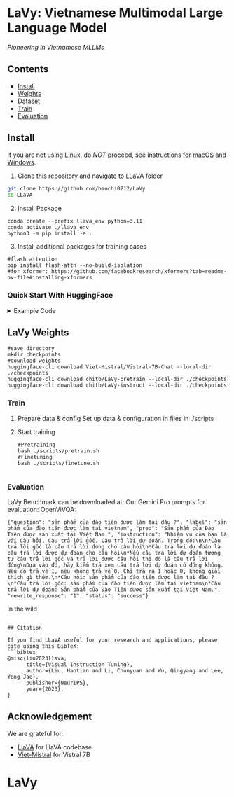 # LaVy: Vietnamese Multimodal Large Language Model

*Pioneering in Vietnamese MLLMs*

## Contents
- [Install](#install)
- [Weights](#llava-weights)
- [Dataset](https://github.com/haotian-liu/LLaVA/blob/main/docs/Data.md)
- [Train](#train)
- [Evaluation](#evaluation)

## Install

If you are not using Linux, do *NOT* proceed, see instructions for [macOS](https://github.com/haotian-liu/LLaVA/blob/main/docs/macOS.md) and [Windows](https://github.com/haotian-liu/LLaVA/blob/main/docs/Windows.md).

1. Clone this repository and navigate to LLaVA folder
```bash
git clone https://github.com/baochi0212/LaVy
cd LLaVA
```

2. Install Package
```Shell
conda create --prefix llava_env python=3.11
conda activate ./llava_env
python3 -m pip install -e .
```

3. Install additional packages for training cases
```
#flash attention
pip install flash-attn --no-build-isolation
#for xformer: https://github.com/facebookresearch/xformers?tab=readme-ov-file#installing-xformers
```


### Quick Start With HuggingFace

<details>
<summary>Example Code</summary>

```Python
from llava.model.builder import load_pretrained_model
from llava.mm_utils import get_model_name_from_path
from llava.eval.run_llava import eval_model

model_path = "liuhaotian/llava-v1.5-7b"

tokenizer, model, image_processor, context_len = load_pretrained_model(
    model_path=model_path,
    model_base=None,
    model_name=get_model_name_from_path(model_path)
)
```

Check out the details wth the `load_pretrained_model` function in `llava/model/builder.py`.

You can also use the `eval_model` function in `llava/eval/run_llava.py` to get the output easily. By doing so, you can use this code on Colab directly after downloading this repository.

``` python
model_path = "liuhaotian/llava-v1.5-7b"
prompt = "What are the things I should be cautious about when I visit here?"
image_file = "https://llava-vl.github.io/static/images/view.jpg"

args = type('Args', (), {
    "model_path": model_path,
    "model_base": None,
    "model_name": get_model_name_from_path(model_path),
    "query": prompt,
    "conv_mode": None,
    "image_file": image_file,
    "sep": ",",
    "temperature": 0,
    "top_p": None,
    "num_beams": 1,
    "max_new_tokens": 512
})()

eval_model(args)
```
</details>

## LaVy Weights
```
#save directory
mkdir checkpoints
#download weights
huggingface-cli download Viet-Mistral/Vistral-7B-Chat --local-dir ./checkpoints
huggingface-cli download chitb/LaVy-pretrain --local-dir ./checkpoints
huggingface-cli download chitb/LaVy-instruct --local-dir ./checkpoints
```


### Train

1. Prepare data & config
   Set up data & configuration in files in ./scripts 

3. Start training
   ```
   #Pretraining
   bash ./scripts/pretrain.sh
   #Finetuning
   bash ./scripts/finetune.sh


### Evaluation
LaVy Benchmark can be downloaded at: 
Our Gemini Pro prompts for evaluation:
OpenViVQA:
```
{"question": "sản phẩm của đào tiên được làm tại đâu ?", "label": "sản phẩm của đào tiên được làm tại vietnam", "pred": "Sản phẩm của Đào Tiên được sản xuất tại Việt Nam.", "instruction": "Nhiệm vụ của bạn là với Câu hỏi, Câu trả lời gốc, Câu trả lời dự đoán. Trong đó:\n\n*Câu trả lời gốc là câu trả lời đúng cho câu hỏi\n*Câu trả lời dự đoán là câu trả lời được dự đoán cho câu hỏi\n*Nếu câu trả lời dự đoán tương tự câu trả lời gốc và trả lời được câu hỏi thì đó là câu trả lời đúng\nDựa vào đó, hãy kiểm trả xem câu trả lời dự đoán có đúng không. Nếu có trả về 1, nếu không trả về 0. Chỉ trả ra 1 hoặc 0, không giải thích gì thêm.\n*Câu hỏi: sản phẩm của đào tiên được làm tại đâu ?\n*Câu trả lời gốc: sản phẩm của đào tiên được làm tại vietnam\n*Câu trả lời dự đoán: Sản phẩm của Đào Tiên được sản xuất tại Việt Nam.", "rewrite_response": "1", "status": "success"}
```
In the wild
```

## Citation

If you find LLaVA useful for your research and applications, please cite using this BibTeX:
```bibtex
@misc{liu2023llava,
      title={Visual Instruction Tuning}, 
      author={Liu, Haotian and Li, Chunyuan and Wu, Qingyang and Lee, Yong Jae},
      publisher={NeurIPS},
      year={2023},
}
```

## Acknowledgement
We are grateful for:
- [LlaVA](https://github.com/haotian-liu/LLaVA) for LlaVA codebase
- [Viet-Mistral](https://huggingface.co/Viet-Mistral) for Vistral 7B

# LaVy
